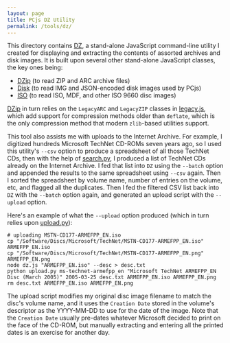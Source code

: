 ```yaml
---
layout: page
title: PCjs DZ Utility
permalink: /tools/dz/
---
```


This directory contains [DZ](dz.js), a stand-alone JavaScript command-line utility I created for displaying and extracting the contents of assorted archives and disk images. It is built upon several other stand-alone JavaScript classes, the key ones being:

  - [DZip](dzip.js) (to read ZIP and ARC archive files)
  - [Disk](disk.js) (to read IMG and JSON-encoded disk images used by PCjs)
  - [ISO](iso.js) (to read ISO, MDF, and other ISO 9660 disc images)

[DZip](dzip.js) in turn relies on the `LegacyARC` and `LegacyZIP` classes in [legacy.js](legacy.js), which add support for compression methods older than `deflate`, which is the only compression method that modern `zlib`-based utilities support.

This tool also assists me with uploads to the Internet Archive.  For example, I digitized hundreds Microsoft TechNet CD-ROMs seven years ago, so I used this utility's `--csv` option to produce a spreadsheet of all those TechNet CDs, then with the help of [search.py](search.py), I produced a list of TechNet CDs already on the Internet Archive. I fed that list into `DZ` using the `--batch` option and appended the results to the same spreadsheet using `--csv` again.  Then I sorted the spreadsheet by volume name, number of entries on the volume, etc, and flagged all the duplicates.  Then I fed the filtered CSV list back into `DZ` with the `--batch` option again, and generated an upload script with the `--upload` option.

Here's an example of what the `--upload` option produced (which in turn relies upon [upload.py](upload.py)):

    # uploading MSTN-CD177-ARMEFPP_EN.iso
    cp "/Software/Discs/Microsoft/TechNet/MSTN-CD177-ARMEFPP_EN.iso" ARMEFPP_EN.iso
    cp "/Software/Discs/Microsoft/TechNet/MSTN-CD177-ARMEFPP_EN.png" ARMEFPP_EN.png
    node dz.js "ARMEFPP_EN.iso" --desc > desc.txt
    python upload.py ms-technet-armefpp_en "Microsoft TechNet ARMEFPP_EN Disc (March 2005)" 2005-03-25 desc.txt ARMEFPP_EN.iso ARMEFPP_EN.png
    rm desc.txt ARMEFPP_EN.iso ARMEFPP_EN.png

The upload script modifies my original disc image filename to match the disc's volume name, and it uses the `Creation Date` stored in the volume's descriptor as the YYYY-MM-DD to use for the date of the image.  Note that the `Creation Date` usually pre-dates whatever Microsoft decided to print on the face of the CD-ROM, but manually extracting and entering all the printed dates is an exercise for another day.
